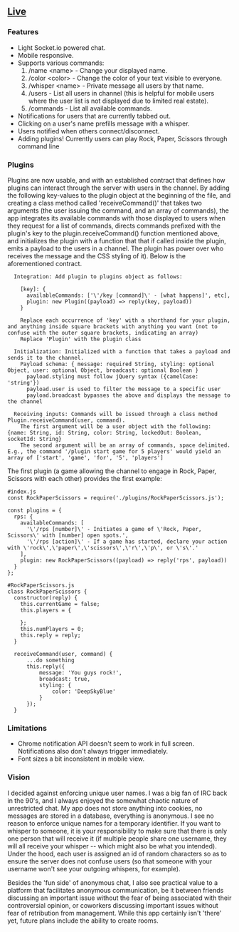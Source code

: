 ## [Live](https://openchattr.herokuapp.com/)

### Features
- Light Socket.io powered chat.
- Mobile responsive.
- Supports various commands:
    1) /name \<name> - Change your displayed name.
    2) /color \<color> - Change the color of your text visible to everyone.
    3) /whisper \<name> <message> - Private message all users by that name.
    4) /users - List all users in channel (this is helpful for mobile users where the user list is not displayed due to limited real estate).
    5) /commands - List all available commands.
- Notifications for users that are currently tabbed out.
- Clicking on a user's name prefills message with a whisper.
- Users notified when others connect/disconnect.
- Adding plugins! Currently users can play Rock, Paper, Scissors through command line

### Plugins
Plugins are now usable, and with an established contract that defines how plugins can interact through the server with users in the channel. By adding the following key-values to the plugin object at the beginning of the file, and creating a class method called 'receiveCommand()' that takes two arguments (the user issuing the command, and an array of commands), the app integrates its available commands with those displayed to users when they request for a list of commands, directs commands prefixed with the plugin's key to the plugin.receiveCommand() function mentioned above, and initializes the plugin with a function that that if called inside the plugin, emits a payload to the users in a channel. The plugin has power over who receives the message and the CSS styling of it). Below is the aforementioned contract.

      Integration: Add plugin to plugins object as follows:

        [key]: {
          availableCommands: ['\'/key [command]\' - [what happens]', etc],
          plugin: new Plugin((payload) => reply(key, payload))
        }
    
        Replace each occurrence of 'key' with a shorthand for your plugin, and anything inside square brackets with anything you want (not to confuse with the outer square brackets, indicating an array)
        Replace 'Plugin' with the plugin class

      Initialization: Initialized with a function that takes a payload and sends it to the channel.
        Payload schema: { message: required String, styling: optional Object, user: optional Object, broadcast: optional Boolean }
          payload.styling must follow jQuery syntax ({camelCase: 'string'})
          payload.user is used to filter the message to a specific user
          payload.broadcast bypasses the above and displays the message to the channel

      Receiving inputs: Commands will be issued through a class method Plugin.receiveCommand(user, command).
        The first argument will be a user object with the following: {name: String, id: String, color: String, lockedOut: Boolean, socketId: String}
        The second argument will be an array of commands, space delimited. E.g., the command '/plugin start game for 5 players' would yield an array of ['start', 'game', 'for', '5', 'players']

The first plugin (a game allowing the channel to engage in Rock, Paper, Scissors with each other) provides the first example:

    #index.js
    const RockPaperScissors = require('./plugins/RockPaperScissors.js');

    const plugins = {
      rps: {
        availableCommands: [
          '\'/rps [number]\' - Initiates a game of \'Rock, Paper, Scissors\' with [number] open spots.', 
          '\'/rps [action]\' - If a game has started, declare your action with \'rock\',\'paper\',\'scissors\',\'r\',\'p\', or \'s\'.'
        ],
        plugin: new RockPaperScissors((payload) => reply('rps', payload))
      }
    };

    #RockPaperScissors.js
    class RockPaperScissors {
      constructor(reply) {
        this.currentGame = false;
        this.players = {

        };
        this.numPlayers = 0;
        this.reply = reply;
      }

      receiveCommand(user, command) {
          ...do something
          this.reply({
              message: 'You guys rock!',
              broadcast: true,
              styling: {
                  color: 'DeepSkyBlue'
              }
          });
      }

### Limitations

- Chrome notification API doesn't seem to work in full screen. Notifications also don't always trigger immediately.
- Font sizes a bit inconsistent in mobile view.

### Vision

I decided against enforcing unique user names. I was a big fan of IRC back in the 90's, and I always enjoyed the somewhat chaotic nature of unrestricted chat. My app does not store anything into cookies, no messages are stored in a database, everything is anonymous. I see no reason to enforce unique names for a temporary identifier. If you want to whisper to someone, it is your responsibility to make sure that there is only one person that will receive it (if multiple people share one username, they will all receive your whisper -- which might also be what you intended). Under the hood, each user is assigned an id of random characters so as to ensure the server does not confuse users (so that someone with your username won't see your outgoing whispers, for example).

Besides the 'fun side' of anonymous chat, I also see practical value to a platform that facilitates anonymous communication, be it between friends discussing an important issue without the fear of being associated with their controversial opinion, or coworkers discussing important issues without fear of retribution from management. While this app certainly isn't 'there' yet, future plans include the ability to create rooms.
